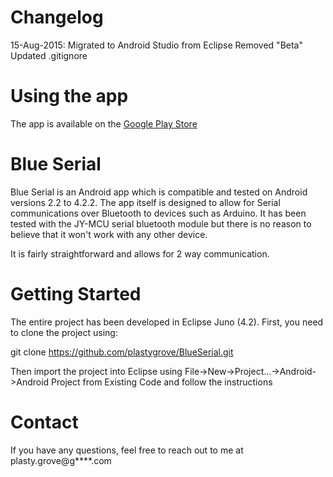 Changelog
=========
15-Aug-2015:
Migrated to Android Studio from Eclipse
Removed "Beta"
Updated .gitignore

Using the app
=============

The app is available on the [Google Play Store](https://play.google.com/store/apps/details?id=com.blueserial "Install on your Android device")

Blue Serial
===========

Blue Serial is an Android app which is compatible and tested on Android versions 2.2 to 4.2.2. The app itself is designed to allow for Serial communications over Bluetooth to devices such as Arduino. It has been tested with the JY-MCU serial bluetooth module but there is no reason to believe that it won't work with any other device.

It is fairly straightforward and allows for 2 way communication.

Getting Started
===============

The entire project has been developed in Eclipse Juno (4.2). First, you need to clone the project using:

git clone https://github.com/plastygrove/BlueSerial.git

Then import the project into Eclipse using File->New->Project...->Android->Android Project from Existing Code and follow the instructions

Contact
=======

If you have any questions, feel free to reach out to me at plasty.grove@g****.com
